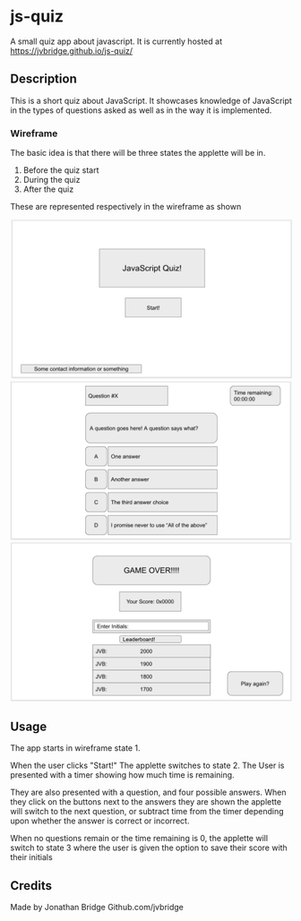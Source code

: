 # js-quiz
A small quiz app about javascript. It is currently hosted at https://jvbridge.github.io/js-quiz/


## Description

This is a short quiz about JavaScript. It showcases knowledge of JavaScript in
the types of questions asked as well as in the way it is implemented.

### Wireframe

The basic idea is that there will be three states the applette will be in. 
 1. Before the quiz start
 2. During the quiz
 3. After the quiz

These are represented respectively in the wireframe as shown

<img src="./assets/wireframe1.png">
<img src="./assets/wireframe2.png">
<img src="./assets/wireframe3.png">

## Usage

The app starts in wireframe state 1.

When the user clicks "Start!" The applette switches to state 2. The User is
presented with a timer showing how much time is remaining. 

They are also presented with a question, and four possible answers. 
When they click on the buttons next to the answers they are shown the applette 
will switch to the next question, or subtract time from the timer depending upon
whether the answer is correct or incorrect.

When no questions remain or the time remaining is 0, the applette will switch to
state 3 where the user is given the option to save their score with their 
initials
## Credits

Made by Jonathan Bridge 
Github.com/jvbridge

